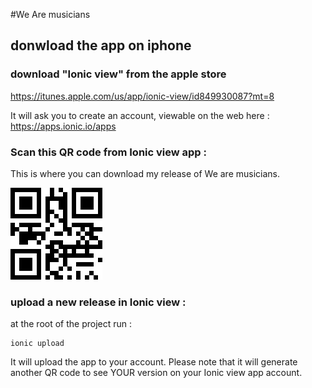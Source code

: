 #We Are musicians

## donwload the app on iphone

### download "Ionic view" from the apple store

https://itunes.apple.com/us/app/ionic-view/id849930087?mt=8

It will ask you to create an account, viewable on the web here :
https://apps.ionic.io/apps

### Scan this QR code from Ionic view app :

This is where you can download my release of We are musicians.

![wam qr code](https://raw.githubusercontent.com/nyl-auster/wearemusicians-client/master/www/img/app-qrcode.png?token=AAUehxmTaaSw1Bu3cEKe3r5MhLEvMbGPks5U8v_8wA%3D%3D)

### upload a new release in Ionic view :

at the root of the project run :
```
ionic upload
```
It will upload the app to your account. Please note that it will generate another QR code to see YOUR version on your Ionic view app account.